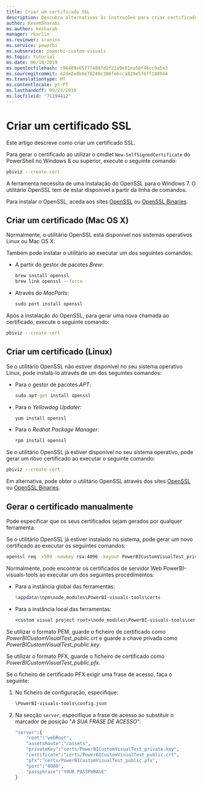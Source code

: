 ```yaml
---
title: Criar um certificado SSL
description: Descubra alternativas às instruções para criar certificados manualmente para o servidor de programação
author: KesemSharabi
ms.author: kesharab
manager: rkarlin
ms.reviewer: sranins
ms.service: powerbi
ms.subservice: powerbi-custom-visuals
ms.topic: tutorial
ms.date: 06/18/2019
ms.openlocfilehash: c96489e6577f4887d2f22a9e81ea50f46cc9a5a3
ms.sourcegitcommit: e2de2e8b8e78240c306fe6cca820e5f6ff188944
ms.translationtype: HT
ms.contentlocale: pt-PT
ms.lasthandoff: 09/23/2019
ms.locfileid: "71194412"
---
```

# <a name="create-an-ssl-certificate"></a>Criar um certificado SSL

Este artigo descreve como criar um certificado SSL.

Para gerar o certificado ao utilizar o cmdlet `New-SelfSignedCertificate` do PowerShell no Windows 8 ou superior, execute o seguinte comando:

```cmd
pbiviz --create-cert
```

A ferramenta necessita de uma instalação do OpenSSL para o Windows 7. O utilitário OpenSSL tem de estar disponível a partir da linha de comandos.

Para instalar o OpenSSL, aceda aos sites [OpenSSL](https://www.openssl.org) ou [OpenSSL Binaries](https://wiki.openssl.org/index.php/Binaries).



## <a name="create-a-certificate-mac-os-x"></a>Criar um certificado (Mac OS X)

Normalmente, o utilitário OpenSSL está disponível nos sistemas operativos Linux ou Mac OS X.

Também pode instalar o utilitário ao executar um dos seguintes comandos:
* A partir do gestor de pacotes *Brew*:

    ```cmd
    brew install openssl
    brew link openssl --force
    ```

* Através do *MacPorts*:

    ```cmd
    sudo port install openssl
    ```

Após a instalação do OpenSSL, para gerar uma nova chamada ao certificado, execute o seguinte comando:

```cmd
pbiviz --create-cert
```

## <a name="create-a-certificate-linux"></a>Criar um certificado (Linux)

Se o utilitário OpenSSL não estiver disponível no seu sistema operativo Linux, pode instalá-lo através de um dos seguintes comandos:

* Para o gestor de pacotes *APT*:

    ```cmd
    sudo apt-get install openssl
    ```

* Para o *Yellowdog Updater*:

    ```cmd
    yum install openssl
    ```

* Para o *Redhat Package Manager*:

    ```cmd
    rpm install openssl
    ```

Se o utilitário OpenSSL já estiver disponível no seu sistema operativo, pode gerar um novo certificado ao executar o seguinte comando:

```cmd
pbiviz --create-cert
```

Em alternativa, pode obter o utilitário OpenSSL através dos sites [OpenSSL](https://www.openssl.org) ou [OpenSSL Binaries](https://wiki.openssl.org/index.php/Binaries).

## <a name="generate-the-certificate-manually"></a>Gerar o certificado manualmente

Pode especificar que os seus certificados sejam gerados por qualquer ferramenta.

Se o utilitário OpenSSL já estiver instalado no sistema, pode gerar um novo certificado ao executar os seguintes comandos:

```cmd
openssl req -x509 -newkey rsa:4096 -keyout PowerBICustomVisualTest_private.key -out PowerBICustomVisualTest_public.crt -days 365
```

Normalmente, pode encontrar os certificados de servidor Web PowerBI-visuals-tools ao executar um dos seguintes procedimentos:

* Para a instância global das ferramentas:

    ```cmd
    %appdata%\npm\node_modules\PowerBI-visuals-tools\certs
    ```

* Para a instância local das ferramentas:

    ```cmd
    <custom visual project root>\node_modules\PowerBI-visuals-tools\certs
    ```

Se utilizar o formato PEM, guarde o ficheiro de certificado como *PowerBICustomVisualTest_public.crt* e guarde a chave privada como *PowerBICustomVisualTest_public.key*.

Se utilizar o formato PFX, guarde o ficheiro de certificado como *PowerBICustomVisualTest_public.pfx*.

Se o ficheiro de certificado PFX exigir uma frase de acesso, faça o seguinte:
1. No ficheiro de configuração, especifique:

    ```cmd
    \PowerBI-visuals-tools\config.json
    ```

1. Na secção `server`, especifique a frase de acesso ao substituir o marcador de posição "*A SUA FRASE DE ACESSO*":

    ```cmd
    "server":{
        "root":"webRoot",
        "assetsRoute":"/assets",
        "privateKey":"certs/PowerBICustomVisualTest_private.key",
        "certificate":"certs/PowerBICustomVisualTest_public.crt",
        "pfx":"certs/PowerBICustomVisualTest_public.pfx",
        "port":"8080",
        "passphrase":"YOUR PASSPHRASE"
    }
    ```
